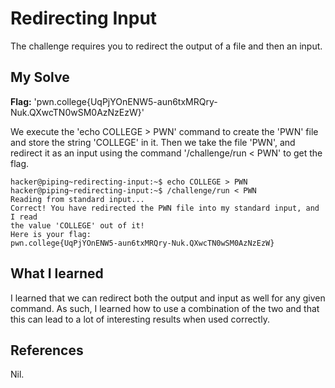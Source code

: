 # Redirecting Input
The challenge requires you to redirect the output of a file and then an input.

## My Solve
**Flag:**  'pwn.college{UqPjYOnENW5-aun6txMRQry-Nuk.QXwcTN0wSM0AzNzEzW}'

We execute the 'echo COLLEGE > PWN' command to create the 'PWN' file and store the string 'COLLEGE' in it. Then we take the file 'PWN', and redirect it as an input using the command '/challenge/run < PWN' to get the flag.

```
hacker@piping~redirecting-input:~$ echo COLLEGE > PWN
hacker@piping~redirecting-input:~$ /challenge/run < PWN
Reading from standard input...
Correct! You have redirected the PWN file into my standard input, and I read 
the value 'COLLEGE' out of it!
Here is your flag:
pwn.college{UqPjYOnENW5-aun6txMRQry-Nuk.QXwcTN0wSM0AzNzEzW}
```

## What I learned
I learned that we can redirect both the output and input as well for any given command. As such, I learned how to use a combination of the two and that this can lead to a lot of interesting results when used correctly.

## References
Nil.
